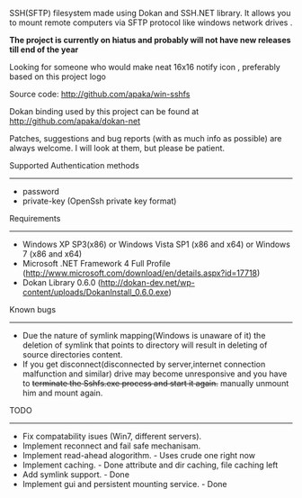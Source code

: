 SSH(SFTP) filesystem made using Dokan and  SSH.NET library.  It allows you to mount remote computers  via SFTP protocol like windows network drives .

**The project is currently on hiatus and probably will not have new releases till end of the year**

Looking for someone who would make neat 16x16 notify icon , preferably based on this project logo

Source code: http://github.com/apaka/win-sshfs


Dokan binding used by this project can be found at http://github.com/apaka/dokan-net


Patches, suggestions and bug reports (with as much info as possible) are always welcome. I will look at
them, but please be patient.

Supported Authentication methods

---


  * password
  * private-key (OpenSsh private key format)

Requirements

---

  * Windows XP SP3(x86) or Windows Vista SP1 (x86 and x64) or Windows 7 (x86 and x64)
  * Microsoft .NET Framework 4 Full Profile (http://www.microsoft.com/download/en/details.aspx?id=17718)
  * Dokan Library 0.6.0 (http://dokan-dev.net/wp-content/uploads/DokanInstall_0.6.0.exe)

Known bugs

---

  * Due the nature of symlink mapping(Windows is unaware of it) the deletion of symlink that points to directory will result in deleting of source directories content.
  * If you get disconnect(disconnected by server,internet connection malfunction and similar) drive may become unresponsive and you have to ~~terminate the Sshfs.exe process and start it again.~~ manually unmount him and mount again.

TODO

---

  * Fix compatability isues (Win7, different servers).
  * Implement reconnect and fail safe mechanisam.
  * Implement read-ahead alogorithm. - Uses crude one right now
  * Implement caching. - Done attribute and dir caching, file caching left
  * Add symlink support. - Done
  * Implement gui and  persistent mounting service. - Done